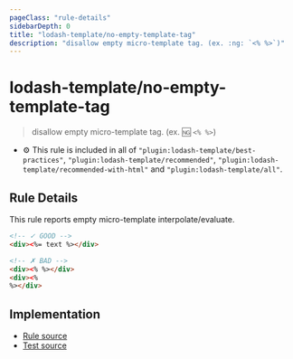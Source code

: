 ```yaml
---
pageClass: "rule-details"
sidebarDepth: 0
title: "lodash-template/no-empty-template-tag"
description: "disallow empty micro-template tag. (ex. :ng: `<% %>`)"
---
```

# lodash-template/no-empty-template-tag
> disallow empty micro-template tag. (ex. :ng: `<% %>`)

- :gear: This rule is included in all of `"plugin:lodash-template/best-practices"`, `"plugin:lodash-template/recommended"`, `"plugin:lodash-template/recommended-with-html"` and `"plugin:lodash-template/all"`.

## Rule Details

This rule reports empty micro-template interpolate/evaluate.

<eslint-code-block :rules="{'lodash-template/no-empty-template-tag': ['error']}">

```html
<!-- ✓ GOOD -->
<div><%= text %></div>

<!-- ✗ BAD -->
<div><% %></div>
<div><%
%></div>
```

</eslint-code-block>

## Implementation

- [Rule source](https://github.com/ota-meshi/eslint-plugin-lodash-template/blob/master/lib/rules/no-empty-template-tag.js)
- [Test source](https://github.com/ota-meshi/eslint-plugin-lodash-template/blob/master/tests/lib/rules/no-empty-template-tag.js)
